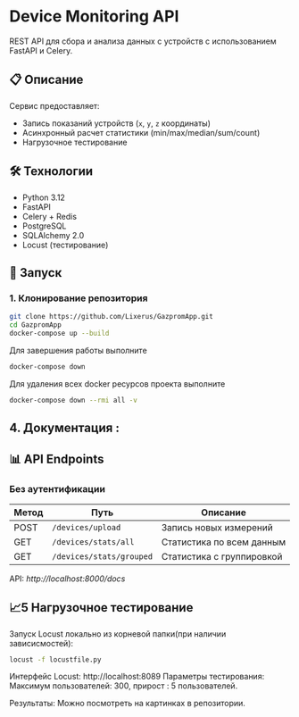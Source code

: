 # Device Monitoring API

REST API для сбора и анализа данных с устройств с использованием FastAPI и Celery.

## 📋 Описание

Сервис предоставляет:
- Запись показаний устройств (`x`, `y`, `z` координаты)
- Асинхронный расчет статистики (min/max/median/sum/count)
- Нагрузочное тестирование

## 🛠 Технологии

- Python 3.12
- FastAPI
- Celery + Redis
- PostgreSQL
- SQLAlchemy 2.0
- Locust (тестирование)

## 🚀 Запуск

### 1. Клонирование репозитория
```bash
git clone https://github.com/Lixerus/GazpromApp.git
cd GazpromApp
docker-compose up --build
```

 Для завершения работы выполните

```bash
docker-compose down
```
Для удаления всех docker ресурсов проекта выполните
```bash
docker-compose down --rmi all -v 
``` 

## 4. Документация :

## 📊 API Endpoints

### Без аутентификации

| Метод | Путь                     | Описание                     |
|-------|--------------------------|------------------------------|
| POST  | `/devices/upload`        | Запись новых измерений       |
| GET   | `/devices/stats/all`     | Статистика по всем данным    |
| GET   | `/devices/stats/grouped` | Статистика с группировкой    |

API: *http://localhost:8000/docs*


## 📈5 Нагрузочное тестирование
Запуск Locust локально из корневой папки(при наличии зависисмостей):

``` bash
locust -f locustfile.py
``` 
Интерфейс Locust: http://localhost:8089
Параметры тестирования: Максимум пользователей: 300, прирост : 5 пользователей.

Результаты:
Можно посмотреть на картинках в репозитории.